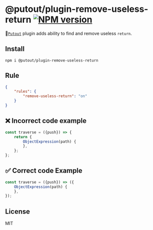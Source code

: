 # @putout/plugin-remove-useless-return [![NPM version][NPMIMGURL]][NPMURL]

[NPMIMGURL]: https://img.shields.io/npm/v/@putout/plugin-remove-useless-return.svg?style=flat&longCache=true
[NPMURL]: https://npmjs.org/package/@putout/plugin-remove-useless-return"npm"

🐊[`Putout`](https://github.com/coderaiser/putout) plugin adds ability to find and remove useless `return`.

## Install

```
npm i @putout/plugin-remove-useless-return
```

## Rule

```json
{
    "rules": {
        "remove-useless-return": "on"
    }
}
```

## ❌ Incorrect code example

```js
const traverse = ({push}) => {
    return {
        ObjectExpression(path) {
        },
    };
};
```

## ✅ Correct code Example

```js
const traverse = ({push}) => ({
    ObjectExpression(path) {
    },
});
```

## License

MIT

